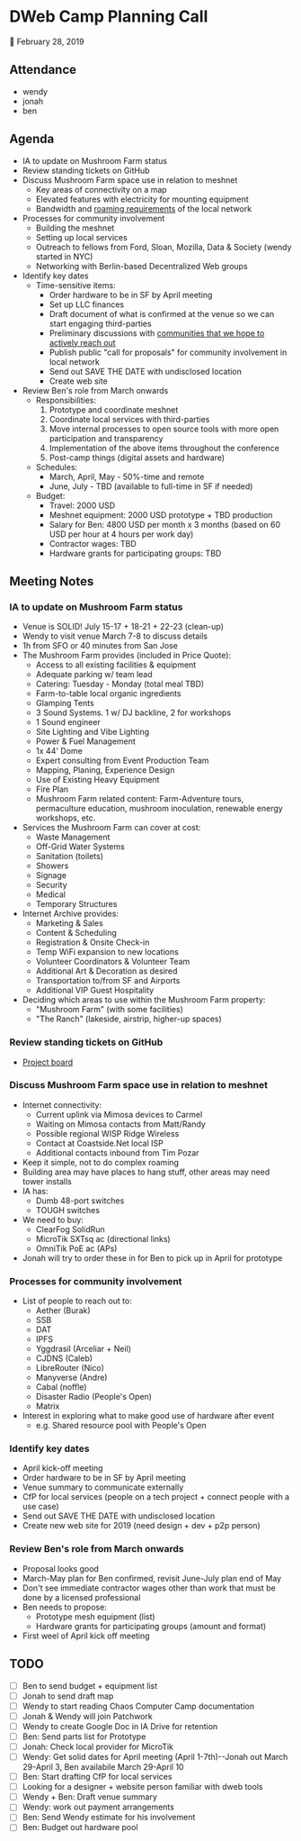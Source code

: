DWeb Camp Planning Call
=======================

:date: February 28, 2019   

## Attendance

- wendy
- jonah
- ben

## Agenda

- IA to update on Mushroom Farm status
- Review standing tickets on GitHub
- Discuss Mushroom Farm space use in relation to meshnet
    - Key areas of connectivity on a map
    - Elevated features with electricity for mounting equipment
    - Bandwidth and [roaming requirements](https://github.com/dweb-camp-2019/organizing/blob/master/meshnet/research/client-device-roaming-on-meshnets.md) of the local network
- Processes for community involvement
    - Building the meshnet
    - Setting up local services
    - Outreach to fellows from Ford, Sloan, Mozilla, Data & Society (wendy started in NYC)
    - Networking with Berlin-based Decentralized Web groups
- Identify key dates
    - Time-sensitive items:
        - Order hardware to be in SF by April meeting
        - Set up LLC finances
        - Draft document of what is confirmed at the venue so we can start engaging third-parties
        - Preliminary discussions with [communities that we hope to actively reach out](https://github.com/tomeshnet/documents/blob/master/mesh_sync/20190218_mesh-sync-notes.md#decentralized-web-camp-2019)
        - Publish public "call for proposals" for community involvement in local network
        - Send out SAVE THE DATE with undisclosed location
        - Create web site
- Review Ben's role from March onwards
    - Responsibilities:
        1. Prototype and coordinate meshnet
        2. Coordinate local services with third-parties
        3. Move internal processes to open source tools with more open participation and transparency
        4. Implementation of the above items throughout the conference
        5. Post-camp things (digital assets and hardware)
    - Schedules:
        - March, April, May - 50%-time and remote
        - June, July - TBD (available to full-time in SF if needed)
    - Budget:
        - Travel: 2000 USD
        - Meshnet equipment: 2000 USD prototype + TBD production
        - Salary for Ben: 4800 USD per month x 3 months (based on 60 USD per hour at 4 hours per work day)
        - Contractor wages: TBD
        - Hardware grants for participating groups: TBD

## Meeting Notes

### IA to update on Mushroom Farm status

- Venue is SOLID! July 15-17 + 18-21 + 22-23 (clean-up)
- Wendy to visit venue March 7-8 to discuss details
- 1h from SFO or 40 minutes from San Jose
- The Mushroom Farm provides (included in Price Quote):
    - Access to all existing facilities & equipment
    - Adequate parking w/ team lead
    - Catering: Tuesday - Monday (total meal TBD)
    - Farm-to-table local organic ingredients
    - Glamping Tents
    - 3 Sound Systems. 1 w/ DJ backline, 2 for workshops
    - 1 Sound engineer
    - Site Lighting and Vibe Lighting
    - Power & Fuel Management
    - 1x 44' Dome
    - Expert consulting from Event Production Team
    - Mapping, Planing, Experience Design
    - Use of Existing Heavy Equipment
    - Fire Plan
    - Mushroom Farm related content: Farm-Adventure tours, permaculture education, mushroom inoculation, renewable energy workshops, etc.
- Services the Mushroom Farm can cover at cost:
    - Waste Management
    - Off-Grid Water Systems
    - Sanitation (toilets)
    - Showers
    - Signage
    - Security
    - Medical
    - Temporary Structures
- Internet Archive provides:
    - Marketing & Sales
    - Content & Scheduling
    - Registration & Onsite Check-in
    - Temp WiFi expansion to new locations
    - Volunteer Coordinators & Volunteer Team
    - Additional Art & Decoration as desired
    - Transportation to/from SF and Airports
    - Additional VIP Guest Hospitality   
- Deciding which areas to use within the Mushroom Farm property:
    - "Mushroom Farm" (with some facilities)
    - "The Ranch" (lakeside, airstrip, higher-up spaces)

### Review standing tickets on GitHub

- [Project board](https://github.com/dweb-camp-2019/organizing/projects/1)

### Discuss Mushroom Farm space use in relation to meshnet

- Internet connectivity:
    - Current uplink via Mimosa devices to Carmel
    - Waiting on Mimosa contacts from Matt/Randy
    - Possible regional WISP Ridge Wireless
    - Contact at Coastside.Net local ISP
    - Additional contacts inbound from Tim Pozar
- Keep it simple, not to do complex roaming
- Building area may have places to hang stuff, other areas may need tower installs
- IA has:
    - Dumb 48-port switches
    - TOUGH switches
- We need to buy:
    - ClearFog SolidRun
    - MicroTik SXTsq ac (directional links)
    - OmniTik PoE ac (APs)
- Jonah will try to order these in for Ben to pick up in April for prototype

### Processes for community involvement

- List of people to reach out to:
    - Aether (Burak)
    - SSB
    - DAT
    - IPFS
    - Yggdrasil (Arceliar + Neil)
    - CJDNS (Caleb)
    - LibreRouter (Nico)
    - Manyverse (Andre)
    - Cabal (noffle)
    - Disaster Radio (People's Open)
    - Matrix
- Interest in exploring what to make good use of hardware after event
    - e.g. Shared resource pool with People's Open

### Identify key dates

- April kick-off meeting
- Order hardware to be in SF by April meeting
- Venue summary to communicate externally
- CfP for local services (people on a tech project + connect people with a use case)
- Send out SAVE THE DATE with undisclosed location
- Create new web site for 2019 (need design + dev + p2p person)

### Review Ben's role from March onwards

- Proposal looks good
- March-May plan for Ben confirmed, revisit June-July plan end of May
- Don't see immediate contractor wages other than work that must be done by a licensed professional
- Ben needs to propose:
    - Prototype mesh equipment (list)
    - Hardware grants for participating groups (amount and format)
- First weel of April kick off meeting

## TODO

- [ ] Ben to send budget + equipment list
- [ ] Jonah to send draft map
- [ ] Wendy to start reading Chaos Computer Camp documentation
- [ ] Jonah & Wendy will join Patchwork
- [ ] Wendy to create Google Doc in IA Drive for retention
- [ ] Ben: Send parts list for Prototype
- [ ] Jonah: Check local provider for MicroTik
- [ ] Wendy: Get solid dates for April meeting (April 1-7th)--Jonah out March 29-April 3, Ben availabile March 29-April 10
- [ ] Ben: Start drafting CfP for local services
- [ ] Looking for a designer + website person familiar with dweb tools
- [ ] Wendy + Ben: Draft venue summary
- [ ] Wendy: work out payment arrangements
- [ ] Ben: Send Wendy estimate for his involvement
- [ ] Ben: Budget out hardware pool
